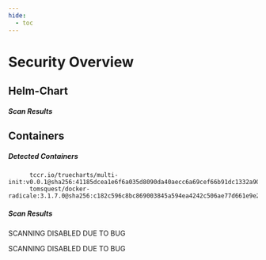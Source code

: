 ```yaml
---
hide:
  - toc
---
```


# Security Overview

<link href="https://truecharts.org/_static/trivy.css" type="text/css" rel="stylesheet" />

## Helm-Chart

##### Scan Results


## Containers

##### Detected Containers

          tccr.io/truecharts/multi-init:v0.0.1@sha256:41185dcea1e6f6a035d8090da40aecc6a69cef66b91dc1332a90c9d22861d367
          tomsquest/docker-radicale:3.1.7.0@sha256:c182c596c8bc869003845a594ea4242c506ae77d661e9e2511398389785cb9ec

##### Scan Results

SCANNING DISABLED DUE TO BUG

SCANNING DISABLED DUE TO BUG

